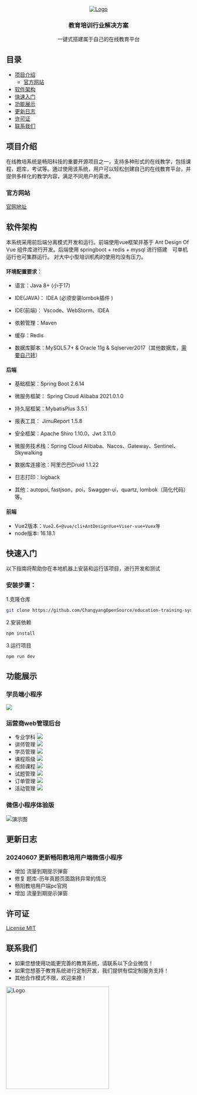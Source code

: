 <p align="center">
  <a href="https://github.com/ChangyangOpenSource/education-training-system/">
    <img src="https://github.com/ChangyangOpenSource/education-training-system/blob/main/images/%E7%95%85%E9%98%B3%E6%95%99%E5%9F%B9%E6%96%87%E5%AD%97logo.png" alt="Logo">
  </a>
  <h3 align="center">教育培训行业解决方案</h3>
  <p align="center">
    一键式搭建属于自己的在线教育平台
    <br />
  </p>

</p>

## 目录

- [项目介绍](#项目介绍)
  - [官方网站](#官方网站)
- [软件架构](#软件架构)
- [快速入门](#快速入门)
- [功能展示](#功能展示)
- [更新日志](#更新日志)
- [许可证](#许可证)
- [联系我们](#联系我们)

## 项目介绍

在线教培系统是畅阳科技的重要开源项目之一，支持多种形式的在线教学，包括课程，题库，考试等。通过使用该系统，用户可以轻松创建自己的在线教育平台，并提供多样化的教学内容，满足不同用户的需求。

### 官方网站

[官网地址](https://changyangdt.com/)

## 软件架构

本系统采用前后端分离模式开发和运行。前端使用vue框架并基于 Ant Design Of Vue 组件库进行开发。后端使用 springboot + redis + mysql 进行搭建　可单机运行也可集群运行。 对大中小型培训机构的使用均没有压力。　

#### 环境配置要求：

- 语言：Java 8+ (小于17)

- IDE(JAVA)： IDEA (必须安装lombok插件 )

- IDE(前端)： Vscode、WebStorm、IDEA

- 依赖管理：Maven

- 缓存：Redis

- 数据库脚本：MySQL5.7+  &  Oracle 11g & Sqlserver2017（其他数据库，[需要自己转](https://my.oschina.net/jeecg/blog/4905722)）

#### 后端

- 基础框架：Spring Boot 2.6.14

- 微服务框架： Spring Cloud Alibaba 2021.0.1.0

- 持久层框架：MybatisPlus 3.5.1

- 报表工具： JimuReport 1.5.8

- 安全框架：Apache Shiro 1.10.0，Jwt 3.11.0

- 微服务技术栈：Spring Cloud Alibaba、Nacos、Gateway、Sentinel、Skywalking

- 数据库连接池：阿里巴巴Druid 1.1.22

- 日志打印：logback

- 其他：autopoi, fastjson，poi，Swagger-ui，quartz, lombok（简化代码）等。


#### 前端

- Vue2版本：`Vue2.6+@vue/cli+AntDesignVue+Viser-vue+Vuex等`
- node版本: 16.18.1

## 快速入门
以下指南将帮助你在本地机器上安装和运行该项目，进行开发和测试

### 安装步骤：
1.克隆仓库
```bash
git clone https://github.com/ChangyangOpenSource/education-training-system.git
```
2.安装依赖
```bash
npm install
```
3.运行项目

```bash
npm run dev
```
## 功能展示
### 学员端小程序
   ![](./images/小阳教培产品.png)
### 运营商web管理后台
- 专业学科
    ![](./images/运营商-专业学科.jpeg)
- 讲师管理
   ![](./images/运营商-讲师管理.jpg)
- 学员管理
    ![](./images/运营商-学员管理.jpeg)
- 课程班级
   ![](./images/运营商-课程班级.jpeg)
- 视频课程
    ![](./images/运营商-视频课程.jpeg)
- 试题管理
   ![](./images/运营商-试题管理.jpg)
- 订单管理
    ![](./images/运营商-订单管理.jpeg)
- 活动管理
   ![](./images/运营商-活动管理.jpg)

### 微信小程序体验版

   ![演示图](https://github.com/ChangyangOpenSource/education-training-system/blob/main/images/%E5%B0%8F%E9%98%B3%E6%95%99%E5%9F%B9%E4%BA%8C%E7%BB%B4%E7%A0%81.jpg "微信小程序演示.png")

## 更新日志

### 20240607 更新畅阳教培用户端微信小程序
- 增加 流量到期提示弹窗
- 修复 题库-历年真题页面跳转异常的情况
- 畅阳教培用户端pc官网
- 增加 流量到期提示弹窗

## 许可证

[License MIT](./License)

## 联系我们 
* 如果您想使用功能更完善的教育系统，请联系以下企业微信！
* 如果您想基于教育系统进行定制开发，我们提供有偿定制服务支持！
* 其他合作模式不限，欢迎来撩！
<img src="https://github.com/ChangyangOpenSource/education-training-system/blob/main/images/%E4%BC%81%E4%B8%9A%E5%BE%AE%E4%BF%A1.jpg" alt="Logo" width="280" height="280">

